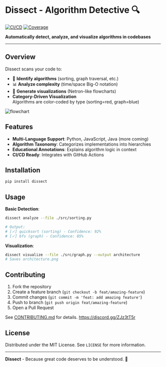 # Dissect - Algorithm Detective 🔍

[![CI/CD](https://github.com/yourusername/dissect/actions/workflows/ci.yml/badge.svg)](https://github.com/yourusername/dissect/actions)
[![Coverage](https://codecov.io/gh/yourusername/dissect/branch/main/graph/badge.svg)](https://codecov.io/gh/yourusername/dissect)

**Automatically detect, analyze, and visualize algorithms in codebases**

---

## Overview
Dissect scans your code to:
- 🔎 **Identify algorithms** (sorting, graph traversal, etc.)
- 📊 **Analyze complexity** (time/space Big-O notation)
- 🎨 **Generate visualizations** (Netron-like flowcharts)
- **Category-Driven Visualization**  
  Algorithms are color-coded by type (sorting=red, graph=blue)

![flowchart](https://github.com/user-attachments/assets/310a4051-c8f9-4d20-bbbc-0916de4faa8a)


## Features
- **Multi-Language Support**: Python, JavaScript, Java (more coming)
- **Algorithm Taxonomy**: Categorizes implementations into hierarchies
- **Educational Annotations**: Explains algorithm logic in context
- **CI/CD Ready**: Integrates with GitHub Actions

## Installation
```bash
pip install dissect
```

## Usage
**Basic Detection**:
```bash
dissect analyze --file ./src/sorting.py

# Output:
# [✓] quicksort (sorting) - Confidence: 92%
# [✓] bfs (graph) - Confidence: 85%
```

**Visualization**:
```bash
dissect visualize --file ./src/graph.py --output architecture
# Saves architecture.png
```

## Contributing
1. Fork the repository
2. Create a feature branch (`git checkout -b feat/amazing-feature`)
3. Commit changes (`git commit -m 'feat: add amazing feature'`)
4. Push to branch (`git push origin feat/amazing-feature`)
5. Open a Pull Request

See [CONTRIBUTING.md](CONTRIBUTING.md) for details.
https://discord.gg/ZJz3tT5r

## License
Distributed under the MIT License. See `LICENSE` for more information.

---
**Dissect** - Because great code deserves to be understood. 🧠
